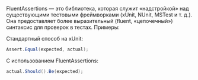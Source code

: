 FluentAssertions — это библиотека, которая служит «надстройкой» над существующими тестовыми фреймворками (xUnit, NUnit, MSTest и т. д.). Она предоставляет более выразительный (fluent, «цепочечный») синтаксис для проверок в тестах. Примеры:

Стандартный способ на xUnit:

```C#
Assert.Equal(expected, actual);
```

С использованием FluentAssertions:

```C#
actual.Should().Be(expected);
```